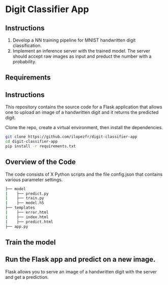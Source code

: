 #  Digit Classifier App


## Instructions
1. Develop a NN training pipeline for MNIST handwritten digit classification. 
2. Implement an inference server with the trained model. The server should accept raw images as input and preduct the number with a probability. 


## Requirements


## Instructions

This repository contains the source code for a Flask application that allows one to upload an image of a handwritten digit and it returns the predicted digit. 


Clone the repo, create a virtual environment, then install the dependencies. 

```bash
git clone https://github.com/ilopezfr/digit-classifier-app
cd digit-classifier-app
pip install -r requirements.txt

```

## Overview of the Code
The code consists of X Python scripts and the file config.json that contains various parameter settings. 

```bash
├── model
|    ├── predict.py
|    ├── train.py
|    ├── model.h5
├── templates
|    ├── error.html
|    ├── index.html
|    ├── predict.html
├── app.py
```

## Train the model



## Run the Flask app and predict on a new image.
Flask allows you to serve an image of a handwritten digit with the server and get a prediction.



